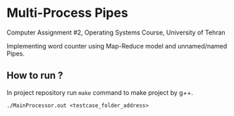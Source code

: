 # Multi-Process Pipes
Computer Assignment #2, Operating Systems Course, University of Tehran

Implementing word counter using Map-Reduce model and unnamed/named Pipes.

## How to run ?
In project repository run `make` command to make project by g++.

```
./MainProcessor.out <testcase_folder_address>
```
